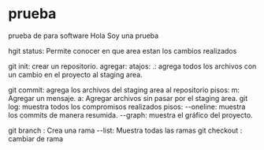 # prueba
prueba de  para software 
Hola  Soy una prueba

hgit status: Permite conocer en que area estan los cambios realizados

git init: crear un repositorio.
agregar:
	atajos:
	.: agrega todos los archivos con un cambio en el proyecto al staging area.

git commit: agrega los archivos del staging area al repositorio
	pisos:
	m: Agregar un mensaje.
	a: Agregar archivos sin pasar por el staging area.
git log: muestra todos los compromisos realizados
	pisos:
	--oneline: muestra los commits de manera resumida.
	--graph: muestra el gráfico del proyecto.

git branch <NombreDeLaRama>: Crea una rama
	--list: Muestra todas las ramas
git checkout <NombreDeLARama>: cambiar de rama